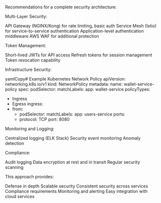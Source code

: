 Recommendations for a complete security architecture:

Multi-Layer Security:

API Gateway (NGINX/Kong) for rate limiting, basic auth
Service Mesh (Istio) for service-to-service authentication
Application-level authentication middleware
AWS WAF for additional protection

Token Management:

Short-lived JWTs for API access
Refresh tokens for session management
Token revocation capability

Infrastructure Security:

yamlCopy# Example Kubernetes Network Policy
apiVersion: networking.k8s.io/v1
kind: NetworkPolicy
metadata:
name: wallet-service-policy
spec:
podSelector:
matchLabels:
app: wallet-service
policyTypes:

- Ingress
- Egress
  ingress:
- from:
  - podSelector:
    matchLabels:
    app: users-service
    ports:
  - protocol: TCP
    port: 8080

Monitoring and Logging:

Centralized logging (ELK Stack)
Security event monitoring
Anomaly detection

Compliance:

Audit logging
Data encryption at rest and in transit
Regular security scanning

This approach provides:

Defense in depth
Scalable security
Consistent security across services
Compliance requirements
Monitoring and alerting
Easy integration with cloud services
